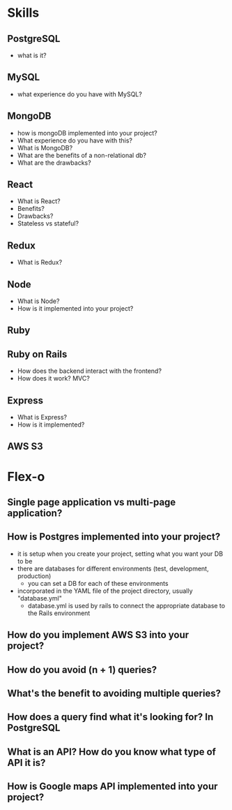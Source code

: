 # Skills
## PostgreSQL
- what is it?
## MySQL
- what experience do you have with MySQL?
## MongoDB
- how is mongoDB implemented into your project?
- What experience do you have with this?
- What is MongoDB?
- What are the benefits of a non-relational db?
- What are the drawbacks?
## React
- What is React?
- Benefits?
- Drawbacks?
- Stateless vs stateful?
## Redux
- What is Redux?
## Node
- What is Node?
- How is it implemented into your project?
## Ruby
## Ruby on Rails
- How does the backend interact with the frontend?
- How does it work? MVC?
## Express
- What is Express?
- How is it implemented?
## AWS S3

# Flex-o
## Single page application vs multi-page application?
## How is Postgres implemented into your project?
- it is setup when you create your project, setting what you want your DB to be
- there are databases for different environments (test, development, production)
  - you can set a DB for each of these environments
- incorporated in the YAML file of the project directory, usually "database.yml"
  - database.yml is used by rails to connect the appropriate database to the Rails environment
## How do you implement AWS S3 into your project?
## How do you avoid (n + 1) queries?
## What's the benefit to avoiding multiple queries?
## How does a query find what it's looking for? In PostgreSQL

## What is an API? How do you know what type of API it is?
## How is Google maps API implemented into your project?
